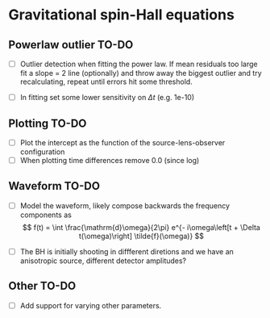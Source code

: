 # Gravitational spin-Hall equations

## Powerlaw outlier TO-DO
- [ ] Outlier detection when fitting the power law. If mean residuals too large fit a slope = 2 line (optionally) and throw away the biggest outlier and try recalculating, repeat until errors hit some threshold. 
- [ ] In fitting set some lower sensitivity on $\Delta t$ (e.g. 1e-10)


## Plotting TO-DO
- [ ] Plot the intercept as the function of the source-lens-observer configuration
- [ ] When plotting time differences remove 0.0 (since log)

## Waveform TO-DO

- [ ] Model the waveform, likely compose backwards the frequency components as
$$
f(t) = \int \frac{\mathrm{d}\omega}{2\pi} e^{- i\omega\left[t + \Delta t(\omega)\right] \tilde{f}(\omega)}
$$
- [ ] The BH is initially shooting in diffferent diretions and we have an anisotropic source, different detector amplitudes?


## Other TO-DO
- [ ] Add support for varying other parameters.